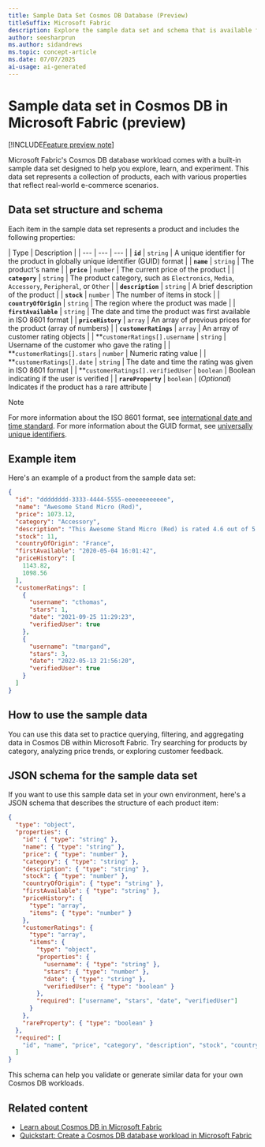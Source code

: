 ```yaml
---
title: Sample Data Set Cosmos DB Database (Preview)
titleSuffix: Microsoft Fabric
description: Explore the sample data set and schema that is available for use in to the Cosmos DB database workload within Microsoft Fabric during the preview.
author: seesharprun
ms.author: sidandrews
ms.topic: concept-article
ms.date: 07/07/2025
ai-usage: ai-generated
---
```


# Sample data set in Cosmos DB in Microsoft Fabric (preview)

[!INCLUDE[Feature preview note](../../includes/feature-preview-note.md)]

Microsoft Fabric's Cosmos DB database workload comes with a built-in sample data set designed to help you explore, learn, and experiment. This data set represents a collection of products, each with various properties that reflect real-world e-commerce scenarios.

## Data set structure and schema

Each item in the sample data set represents a product and includes the following properties:

| Type | Description |
| --- | --- | --- |
| **`id`** | `string` | A unique identifier for the product in globally unique identifier (GUID) format |
| **`name`** | `string` | The product's name |
| **`price`** | `number` | The current price of the product |
| **`category`** | `string` | The product category, such as `Electronics`, `Media`, `Accessory`, `Peripheral`, or `Other` |
| **`description`** | `string` | A brief description of the product |
| **`stock`** | `number` | The number of items in stock |
| **`countryOfOrigin`** | `string` | The region where the product was made |
| **`firstAvailable`** | `string` | The date and time the product was first available  in ISO 8601 format |
| **`priceHistory`** | `array` | An array of previous prices for the product (array of numbers) |
| **`customerRatings`** | `array` | An array of customer rating objects |
| **`customerRatings[].username` | `string` | Username of the customer who gave the rating |
| **`customerRatings[].stars` | `number` | Numeric rating value |
| **`customerRatings[].date` | `string` | The date and time the rating was given in ISO 8601 format |
| **`customerRatings[].verifiedUser` | `boolean` | Boolean indicating if the user is verified |
| **`rareProperty`** | `boolean` | (*Optional*) Indicates if the product has a rare attribute |

> [!NOTE]
> For more information about the ISO 8601 format, see [international date and time standard](https://en.wikipedia.org/wiki/ISO_8601). For more information about the GUID format, see [universally unique identifiers](https://en.wikipedia.org/wiki/Universally_unique_identifier).

## Example item

Here's an example of a product from the sample data set:

```json
{
  "id": "dddddddd-3333-4444-5555-eeeeeeeeeeee",
  "name": "Awesome Stand Micro (Red)",
  "price": 1073.12,
  "category": "Accessory",
  "description": "This Awesome Stand Micro (Red) is rated 4.6 out of 5 by 3.\n\nRated 3 out of 5 by Thomas Margrand (tmargand) from A great deal So this is a very nice buy, but the price is a little high, so I will not be buying again. Good price for it, but I still don't know if all i love about it is the high",
  "stock": 11,
  "countryOfOrigin": "France",
  "firstAvailable": "2020-05-04 16:01:42",
  "priceHistory": [
    1143.82,
    1098.56
  ],
  "customerRatings": [
    {
      "username": "cthomas",
      "stars": 1,
      "date": "2021-09-25 11:29:23",
      "verifiedUser": true
    },
    {
      "username": "tmargand",
      "stars": 3,
      "date": "2022-05-13 21:56:20",
      "verifiedUser": true
    }
  ]
}
```

## How to use the sample data

You can use this data set to practice querying, filtering, and aggregating data in Cosmos DB within Microsoft Fabric. Try searching for products by category, analyzing price trends, or exploring customer feedback.

## JSON schema for the sample data set

If you want to use this sample data set in your own environment, here's a JSON schema that describes the structure of each product item:

```json
{
  "type": "object",
  "properties": {
    "id": { "type": "string" },
    "name": { "type": "string" },
    "price": { "type": "number" },
    "category": { "type": "string" },
    "description": { "type": "string" },
    "stock": { "type": "number" },
    "countryOfOrigin": { "type": "string" },
    "firstAvailable": { "type": "string" },
    "priceHistory": {
      "type": "array",
      "items": { "type": "number" }
    },
    "customerRatings": {
      "type": "array",
      "items": {
        "type": "object",
        "properties": {
          "username": { "type": "string" },
          "stars": { "type": "number" },
          "date": { "type": "string" },
          "verifiedUser": { "type": "boolean" }
        },
        "required": ["username", "stars", "date", "verifiedUser"]
      }
    },
    "rareProperty": { "type": "boolean" }
  },
  "required": [
    "id", "name", "price", "category", "description", "stock", "countryOfOrigin", "firstAvailable", "priceHistory", "customerRatings"
  ]
}
```

This schema can help you validate or generate similar data for your own Cosmos DB workloads.

## Related content

- [Learn about Cosmos DB in Microsoft Fabric](overview.md)
- [Quickstart: Create a Cosmos DB database workload in Microsoft Fabric](quickstart-portal.md)
